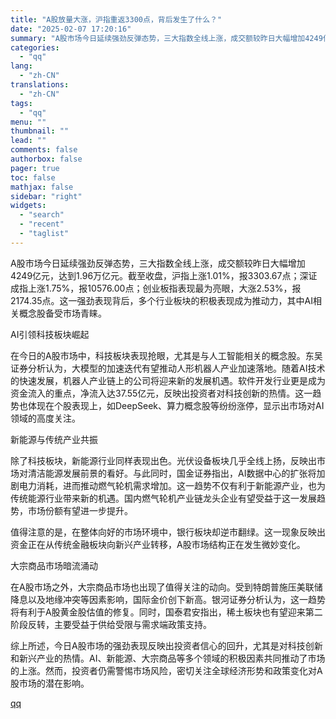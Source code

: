 ```yaml
---
title: "A股放量大涨，沪指重返3300点，背后发生了什么？"
date: "2025-02-07 17:20:16"
summary: "A股市场今日延续强劲反弹态势，三大指数全线上涨，成交额较昨日大幅增加4249亿元，达到1.96万亿元..."
categories:
  - "qq"
lang:
  - "zh-CN"
translations:
  - "zh-CN"
tags:
  - "qq"
menu: ""
thumbnail: ""
lead: ""
comments: false
authorbox: false
pager: true
toc: false
mathjax: false
sidebar: "right"
widgets:
  - "search"
  - "recent"
  - "taglist"
---
```


A股市场今日延续强劲反弹态势，三大指数全线上涨，成交额较昨日大幅增加4249亿元，达到1.96万亿元。截至收盘，沪指上涨1.01%，报3303.67点；深证成指上涨1.75%，报10576.00点；创业板指表现最为亮眼，大涨2.53%，报2174.35点。这一强劲表现背后，多个行业板块的积极表现成为推动力，其中AI相关概念股备受市场青睐。

AI引领科技板块崛起

在今日的A股市场中，科技板块表现抢眼，尤其是与人工智能相关的概念股。东吴证券分析认为，大模型的加速迭代有望推动人形机器人产业加速落地。随着AI技术的快速发展，机器人产业链上的公司将迎来新的发展机遇。软件开发行业更是成为资金流入的重点，净流入达37.55亿元，反映出投资者对科技创新的热情。这一趋势也体现在个股表现上，如DeepSeek、算力概念股等纷纷涨停，显示出市场对AI领域的高度关注。

新能源与传统产业共振

除了科技板块，新能源行业同样表现出色。光伏设备板块几乎全线上扬，反映出市场对清洁能源发展前景的看好。与此同时，国金证券指出，AI数据中心的扩张将加剧电力消耗，进而推动燃气轮机需求增加。这一趋势不仅有利于新能源产业，也为传统能源行业带来新的机遇。国内燃气轮机产业链龙头企业有望受益于这一发展趋势，市场份额有望进一步提升。

值得注意的是，在整体向好的市场环境中，银行板块却逆市翻绿。这一现象反映出资金正在从传统金融板块向新兴产业转移，A股市场结构正在发生微妙变化。

大宗商品市场暗流涌动

在A股市场之外，大宗商品市场也出现了值得关注的动向。受到特朗普施压美联储降息以及地缘冲突等因素影响，国际金价创下新高。银河证券分析认为，这一趋势将有利于A股黄金股估值的修复。同时，国泰君安指出，稀土板块也有望迎来第二阶段反转，主要受益于供给受限与需求端政策支持。

综上所述，今日A股市场的强劲表现反映出投资者信心的回升，尤其是对科技创新和新兴产业的热情。AI、新能源、大宗商品等多个领域的积极因素共同推动了市场的上涨。然而，投资者仍需警惕市场风险，密切关注全球经济形势和政策变化对A股市场的潜在影响。

[qq](https://new.qq.com/rain/a/20250207A06PE900)
